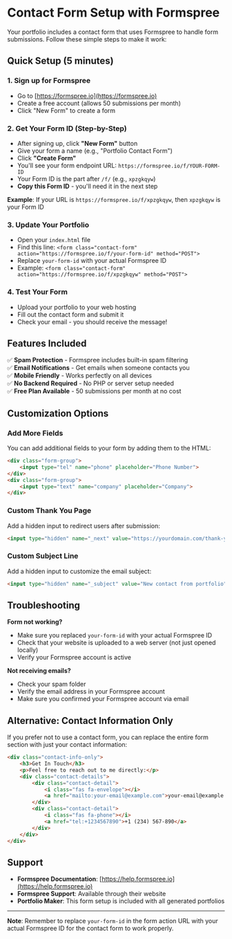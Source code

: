# Contact Form Setup with Formspree

Your portfolio includes a contact form that uses Formspree to handle form submissions. Follow these simple steps to make it work:

## Quick Setup (5 minutes)

### 1. Sign up for Formspree
- Go to [https://formspree.io](https://formspree.io)
- Create a free account (allows 50 submissions per month)
- Click "New Form" to create a form

### 2. Get Your Form ID (Step-by-Step)
- After signing up, click **"New Form"** button
- Give your form a name (e.g., "Portfolio Contact Form")
- Click **"Create Form"**
- You'll see your form endpoint URL: `https://formspree.io/f/YOUR-FORM-ID`
- Your Form ID is the part after `/f/` (e.g., `xpzgkqyw`)
- **Copy this Form ID** - you'll need it in the next step

**Example**: If your URL is `https://formspree.io/f/xpzgkqyw`, then `xpzgkqyw` is your Form ID

### 3. Update Your Portfolio
- Open your `index.html` file
- Find this line: `<form class="contact-form" action="https://formspree.io/f/your-form-id" method="POST">`
- Replace `your-form-id` with your actual Formspree ID
- Example: `<form class="contact-form" action="https://formspree.io/f/xpzgkqyw" method="POST">`

### 4. Test Your Form
- Upload your portfolio to your web hosting
- Fill out the contact form and submit it
- Check your email - you should receive the message!

## Features Included

✅ **Spam Protection** - Formspree includes built-in spam filtering  
✅ **Email Notifications** - Get emails when someone contacts you  
✅ **Mobile Friendly** - Works perfectly on all devices  
✅ **No Backend Required** - No PHP or server setup needed  
✅ **Free Plan Available** - 50 submissions per month at no cost  

## Customization Options

### Add More Fields
You can add additional fields to your form by adding them to the HTML:

```html
<div class="form-group">
    <input type="tel" name="phone" placeholder="Phone Number">
</div>
<div class="form-group">
    <input type="text" name="company" placeholder="Company">
</div>
```

### Custom Thank You Page
Add a hidden input to redirect users after submission:

```html
<input type="hidden" name="_next" value="https://yourdomain.com/thank-you.html">
```

### Custom Subject Line
Add a hidden input to customize the email subject:

```html
<input type="hidden" name="_subject" value="New contact from portfolio">
```

## Troubleshooting

**Form not working?**
- Make sure you replaced `your-form-id` with your actual Formspree ID
- Check that your website is uploaded to a web server (not just opened locally)
- Verify your Formspree account is active

**Not receiving emails?**
- Check your spam folder
- Verify the email address in your Formspree account
- Make sure you confirmed your Formspree account via email

## Alternative: Contact Information Only

If you prefer not to use a contact form, you can replace the entire form section with just your contact information:

```html
<div class="contact-info-only">
    <h3>Get In Touch</h3>
    <p>Feel free to reach out to me directly:</p>
    <div class="contact-details">
        <div class="contact-detail">
            <i class="fas fa-envelope"></i>
            <a href="mailto:your-email@example.com">your-email@example.com</a>
        </div>
        <div class="contact-detail">
            <i class="fas fa-phone"></i>
            <a href="tel:+1234567890">+1 (234) 567-890</a>
        </div>
    </div>
</div>
```

## Support

- **Formspree Documentation**: [https://help.formspree.io](https://help.formspree.io)
- **Formspree Support**: Available through their website
- **Portfolio Maker**: This form setup is included with all generated portfolios

---

**Note**: Remember to replace `your-form-id` in the form action URL with your actual Formspree ID for the contact form to work properly.
